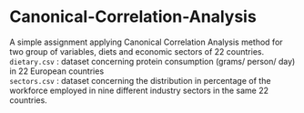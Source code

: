 # Canonical-Correlation-Analysis
A simple assignment applying Canonical Correlation Analysis method for two group of variables, diets and economic sectors of 22 countries.
</br> 
 `dietary.csv` : dataset concerning protein consumption (grams/ person/ day) in 22 European countries
</br> 
 `sectors.csv` : dataset concerning the distribution in percentage of  the workforce  employed in nine different industry sectors in  the same 22 countries.
</br> 
